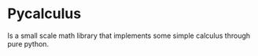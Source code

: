 <html>
    <head>
    </head>
    <body>
        <h1>
        Pycalculus
        </h1>
        <p>
        Is a small scale math library that implements some simple calculus through pure python.
        </p>
    </body>
</html>